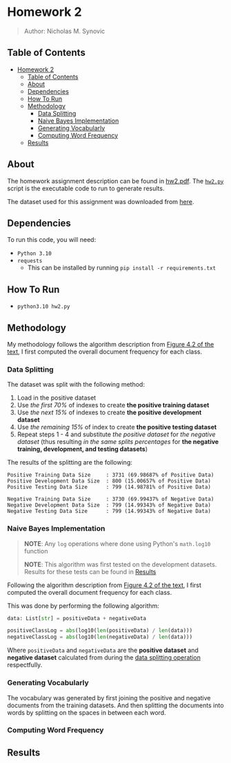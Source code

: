 # Homework 2

> Author: Nicholas M. Synovic

## Table of Contents

- [Homework 2](#homework-2)
  - [Table of Contents](#table-of-contents)
  - [About](#about)
  - [Dependencies](#dependencies)
  - [How To Run](#how-to-run)
  - [Methodology](#methodology)
    - [Data Splitting](#data-splitting)
    - [Naive Bayes Implementation](#naive-bayes-implementation)
    - [Generating Vocabularly](#generating-vocabularly)
    - [Computing Word Frequency](#computing-word-frequency)
  - [Results](#results)

## About

The homework assignment description can be found in [hw2.pdf](hw2.pdf). The
[`hw2.py`](hw2.py) script is the executable code to run to generate results.

The dataset used for this assignment was downloaded from
[here](https://github.com/dennybritz/cnn-text-classification-tf/tree/master/data/rt-polaritydata).

## Dependencies

To run this code, you will need:

- `Python 3.10`
- `requests`
  - This can be installed by running `pip install -r requirements.txt`

## How To Run

- `python3.10 hw2.py`

## Methodology

My methodology follows the algorithm description from
[Figure 4.2 of the text](https://web.stanford.edu/~jurafsky/slp3/4.pdf#figure.4.2),
I first computed the overall document frequency for each class.

### Data Splitting

The dataset was split with the following method:

1. Load in the positive dataset
1. Use *the first 70%* of indexes to create **the positive training dataset**
1. Use *the next 15%* of indexes to create **the positive development dataset**
1. Use *the remaining 15%* of index to create **the positive testing dataset**
1. Repeat steps 1 - 4 and substitute *the positive dataset* for *the negative
   dataset* (thus resulting *in the same splits percentages* for **the negative
   training, development, and testing datasets**)

The results of the splitting are the following:

```text
Positive Training Data Size     : 3731 (69.98687% of Positive Data)
Positive Development Data Size  : 800 (15.00657% of Positive Data)
Positive Testing Data Size      : 799 (14.98781% of Positive Data)

Negative Training Data Size     : 3730 (69.99437% of Negative Data)
Negative Development Data Size  : 799 (14.99343% of Negative Data)
Negative Testing Data Size      : 799 (14.99343% of Negative Data)
```

### Naive Bayes Implementation

> **NOTE**: Any `log` operations where done using Python's `math.log10` function
>
> **NOTE**: This algorithm was first tested on the development datasets. Results
> for these tests can be found in [Results](#results)

Following the algorithm description from
[Figure 4.2 of the text](https://web.stanford.edu/~jurafsky/slp3/4.pdf#figure.4.2),
I first computed the overall document frequency for each class.

This was done by performing the following algorithm:

```python
data: List[str] = positiveData + negativeData

positiveClassLog = abs(log10(len(positiveData) / len(data)))
negativeClassLog = abs(log10(len(negativeData) / len(data)))
```

Where `positiveData` and `negativeData` are the **positive dataset** and
**negative dataset** calculated from during the
[data splitting operation](#data-splitting) respectfully.

### Generating Vocabularly

The vocabulary was generated by first joining the positive and negative
documents from the training datasets. And then splitting the documents into
words by splitting on the spaces in between each word.

### Computing Word Frequency

## Results
